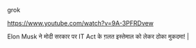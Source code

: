 grok

https://www.youtube.com/watch?v=9A-3PFRDvew

Elon Musk ने मोदी सरकार पर IT Act के ग़लत इस्तेमाल को लेकर ठोका मुकदमा! |


